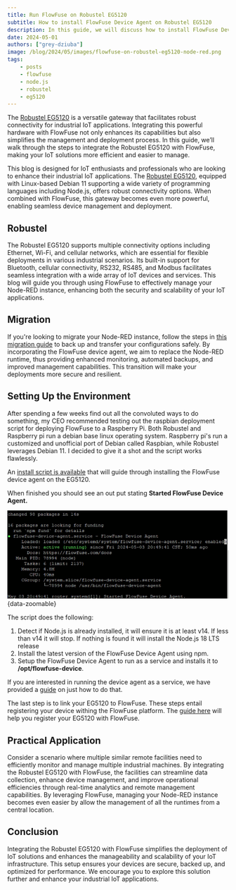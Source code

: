 ```yaml
---
title: Run FlowFuse on Robustel EG5120
subtitle: How to install FlowFuse Device Agent on Robustel EG5120
description: In this guide, we will discuss how to install FlowFuse Device agent on Robustel EG5120.
date: 2024-05-01
authors: ["grey-dziuba"]
image: /blog/2024/05/images/flowfuse-on-robustel-eg5120-node-red.png
tags:
    - posts
    - flowfuse
    - node.js
    - robustel
    - eg5120
---
```


The [Robustel EG5120](https://www.robustel.com/product/eg5120-industrial-edge-computing-gateway/) is a versatile gateway that facilitates robust connectivity for industrial IoT applications. Integrating this powerful hardware with FlowFuse not only enhances its capabilities but also simplifies the management and deployment process. In this guide, we’ll walk through the steps to integrate the Robustel EG5120 with FlowFuse, making your IoT solutions more efficient and easier to manage.

<!--more-->


This blog is designed for IoT enthusiasts and professionals who are looking to enhance their industrial IoT applications. The [Robustel EG5120](https://www.robustel.com/product/eg5120-industrial-edge-computing-gateway/), equipped with Linux-based Debian 11 supporting a wide variety of programming languages including Node.js, offers robust connectivity options. When combined with FlowFuse, this gateway becomes even more powerful, enabling seamless device management and deployment. 


## Robustel

The Robustel EG5120 supports multiple connectivity options including Ethernet, Wi-Fi, and cellular networks, which are essential for flexible deployments in various industrial scenarios. Its built-in support for Bluetooth, cellular connectivity, RS232, RS485, and Modbus facilitates seamless integration with a wide array of IoT devices and services. This blog will guide you through using FlowFuse to effectively manage your Node-RED instance, enhancing both the security and scalability of your IoT applications.

## Migration

If you're looking to migrate your Node-RED instance, follow the steps in [this migration guide](/docs/migration/node-red-tools/) to back up and transfer your configurations safely. By incorporating the FlowFuse device agent, we aim to replace the  Node-RED runtime, thus providing enhanced monitoring, automated backups, and improved management capabilities. This transition will make your deployments more secure and resilient.

## Setting Up the Environment

After spending a few weeks find out all the convoluted ways to do something, my CEO recommended testing out the raspbian deployment script for deploying FlowFuse to a Raspberry Pi.  Both Robustel and Raspberry pi run a debian base linux operating system.  Raspberry pi's run a customized and unofficial port of Debian called Raspbian, while Robustel leverages Debian 11.  I decided to give it a shot and the script works flawlessly.  
  
An [install script is available](/docs/hardware/raspbian/#installing-the-device-agent) that will guide through installing the FlowFuse device agent on the EG5120.  

When finished you should see an out put stating **Started FlowFuse Device Agent.**

!["Started FlowFuse Device Agent"](./images/flowfuse-on-robustel-eg5120-installation-complete.png "Screenshot displaying completion of installation"){data-zoomable}

The script does the following:

1. Detect if Node.js is already installed, it will ensure it is at least v14. If less than v14 it will stop. If nothing is found it will install the Node.js 18 LTS release
2. Install the latest version of the FlowFuse Device Agent using npm.
3. Setup the FlowFuse Device Agent to run as a service and installs it to **/opt/flowfuse-device**.

If you are interested in running the device agent as a service, we have provided a [guide](/docs/hardware/raspbian/#running-as-a-service) on just how to do that.

The last step is to link your EG5120 to FlowFuse.  These steps entail registering your device withing the FlowFuse platform.  The [guide here](docs/device-agent/quickstart/) will help you register your EG5120 with FlowFuse.

## Practical Application
Consider a scenario where multiple similar remote facilities need to efficiently monitor and manage multiple industrial machines. By integrating the Robustel EG5120 with FlowFuse, the facilities can streamline data collection, enhance device management, and improve operational efficiencies through real-time analytics and remote management capabilities. By leveraging FlowFuse, managing your Node-RED instance becomes even easier by allow the management of all the runtimes from a central location.  


## Conclusion
Integrating the Robustel EG5120 with FlowFuse simplifies the deployment of IoT solutions and enhances the manageability and scalability of your IoT infrastructure. This setup ensures your devices are secure, backed up, and optimized for performance. We encourage you to explore this solution further and enhance your industrial IoT applications.




